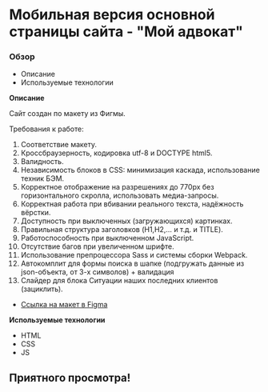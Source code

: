 # Мобильная версия основной страницы сайта - "Мой адвокат"

### Обзор
* Описание
* Используемые технологии

**Описание**

Сайт создан по макету из Фигмы.

Требования к работе:
1. Соответствие макету.
2. Кроссбраузерность, кодировка utf-8 и DOCTYPE html5.
3. Валидность.
4. Независимость блоков в CSS: минимизация каскада, использование техник БЭМ.
5. Корректное отображение на разрешениях до 770px без горизонтального скролла, использовать медиа-запросы.
6. Корректная работа при вбивании реального текста, надёжность вёрстки.
7. Доступность при выключенных (загружающихся) картинках.
8. Правильная структура заголовков (H1,H2,… и т.д. и TITLE).
9. Работоспособность при выключенном JavaScript.
10. Отсутствие багов при увеличенном шрифте.
11. Использование препроцессора Sass и системы сборки Webpack.
12. Автокомплит для формы поиска в шапке (подгружать данные из json-объекта, от 3-х символов) + валидация
13. Слайдер для блока Ситуации наших последних клиентов (зациклить).

* [Ссылка на макет в Figma](https://www.figma.com/file/wN1Ugtr6m9PlUjTZISay2Q/Untitled?type=design&node-id=165-292&mode=design&t=TvwfGfXrtYqATdIi-0)

**Используемые технологии**

* HTML
* CSS
* JS

## Приятного просмотра!

